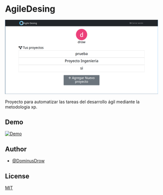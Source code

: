 # AgileDesing

![Página principal](https://raw.githubusercontent.com/DominusDrow/agileDesing/master/img/index.png)

Proyecto para automatizar las tareas del desarrollo ágil mediante la metodologia xp.

## Demo

[![Demo](https://image.flaticon.com/icons/png/128/61/61456.png)](https://agiledesing.web.app/)

## Author

- [@DominusDrow](https://www.github.com/DominusDrow)

## License

[MIT](https://choosealicense.com/licenses/mit/)
